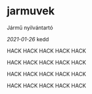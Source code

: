 # jarmuvek
Jármű nyilvántartó

*2021-01-26*
kedd


HACK
HACK
HACK
HACK
HACK

HACK
HACK
HACK
HACK
HACK

HACK
HACK
HACK
HACK
HACK

HACK
HACK
HACK
HACK
HACK
